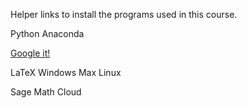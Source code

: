 Helper links to install the programs used in this course.

Python
Anaconda

[Google it!](http://www.google.com)

LaTeX
Windows
Max
Linux

Sage Math Cloud

